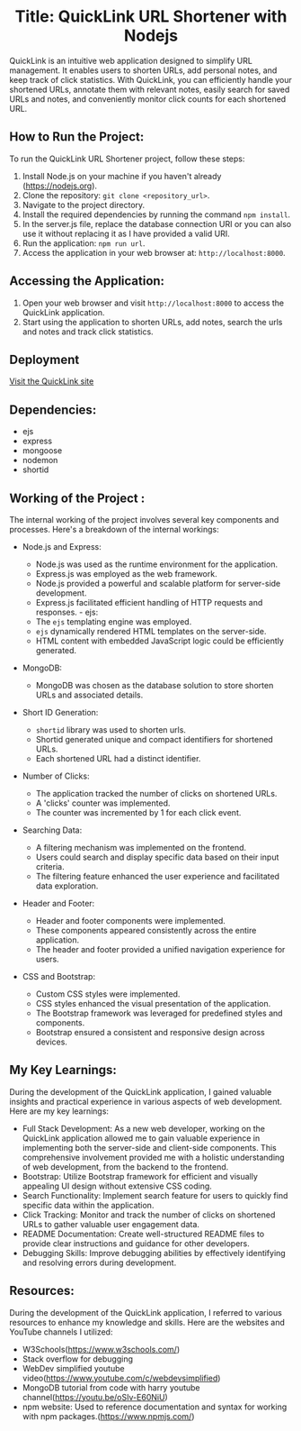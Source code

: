 <h1 align="center">
  Title: QuickLink URL Shortener with Nodejs
</h1>

QuickLink is an intuitive web application designed to simplify URL management. It enables users to shorten URLs, add personal notes, and keep track of click statistics. With QuickLink, you can efficiently handle your shortened URLs, annotate them with relevant notes, easily search for saved URLs and notes, and conveniently monitor click counts for each shortened URL.

<h2>
  How to Run the Project:
</h2>

To run the QuickLink URL Shortener project, follow these steps:
1. Install Node.js on your machine if you haven't already (https://nodejs.org).
2. Clone the repository: `git clone <repository_url>`.
3. Navigate to the project directory.
4. Install the required dependencies by running the command `npm install`.
5. In the server.js file, replace the database connection URI or you can also use it without replacing it as I have provided a valid URI.
6. Run the application: `npm run url`.
7. Access the application in your web browser at: `http://localhost:8000`.

<h2>
 Accessing the Application:
</h2>

1. Open your web browser and visit `http://localhost:8000` to access the QuickLink application.
2. Start using the application to shorten URLs, add notes, search the urls and notes and track click statistics.

<h2>
Deployment
</h2>
<a href="https://quicklink-shortener.onrender.com/">Visit the QuickLink site</a>

<h2>
 Dependencies:
</h2>

- ejs
- express
- mongoose
- nodemon
- shortid

<h2>
Working of the Project :
</h2>

The internal working of the project involves several key components and processes. Here's a breakdown of the internal workings:

   - Node.js and Express:

       - Node.js was used as the runtime environment for the application.
       - Express.js was employed as the web framework.
       - Node.js provided a powerful and scalable platform for server-side development.
       - Express.js facilitated efficient handling of HTTP requests and responses.
    - ejs:
       - The `ejs` templating engine was employed.
       - `ejs` dynamically rendered HTML templates on the server-side.
       - HTML content with embedded JavaScript logic could be efficiently generated.
   - MongoDB:
       - MongoDB was chosen as the database solution to store shorten URLs and associated details.
         
   - Short ID Generation:
       - `shortid` library was used to shorten urls.
       - Shortid generated unique and compact identifiers for shortened URLs.
       - Each shortened URL had a distinct identifier.
    
   - Number of Clicks:
       - The application tracked the number of clicks on shortened URLs.
       - A 'clicks' counter was implemented.
       - The counter was incremented by 1 for each click event.

   - Searching Data:
       - A filtering mechanism was implemented on the frontend.
       - Users could search and display specific data based on their input criteria.
       - The filtering feature enhanced the user experience and facilitated data exploration.
   - Header and Footer: 
       - Header and footer components were implemented.
       - These components appeared consistently across the entire application.
       - The header and footer provided a unified navigation experience for users.
    
   - CSS and Bootstrap:
       - Custom CSS styles were implemented.
       - CSS styles enhanced the visual presentation of the application.
       - The Bootstrap framework was leveraged for predefined styles and components.
       - Bootstrap ensured a consistent and responsive design across devices.


<h2>
My Key Learnings:
</h2>
   
   During the development of the QuickLink application, I gained valuable insights and practical experience in various aspects of web development. Here are my key learnings:

- Full Stack Development: As a new web developer, working on the QuickLink application allowed me to gain valuable experience in implementing both the server-side and client-side components. This comprehensive involvement provided me with a holistic understanding of web development, from the backend to the frontend.
- Bootstrap: Utilize Bootstrap framework for efficient and visually appealing UI design without extensive CSS coding.
- Search Functionality: Implement search feature for users to quickly find specific data within the application.
- Click Tracking: Monitor and track the number of clicks on shortened URLs to gather valuable user engagement data.
- README Documentation: Create well-structured README files to provide clear instructions and guidance for other developers.
- Debugging Skills: Improve debugging abilities by effectively identifying and resolving errors during development.

<h2>
Resources:
</h2>

During the development of the QuickLink application, I referred to various resources to enhance my knowledge and skills. Here are the websites and YouTube channels I utilized:

- W3Schools(https://www.w3schools.com/)
- Stack overflow for debugging
- WebDev simplified youtube video(https://www.youtube.com/c/webdevsimplified)
- MongoDB tutorial from code with harry youtube channel(https://youtu.be/oSIv-E60NiU)
- npm website: Used to reference documentation and syntax for working with npm packages.(https://www.npmjs.com/)












